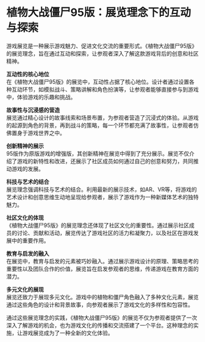 # 植物大战僵尸95版：展览理念下的互动与探索

游戏展览是一种展示游戏魅力、促进文化交流的重要形式。《植物大战僵尸95版》的展览理念，旨在通过互动和探索，让参观者深入了解这款游戏背后的创意和社区精神。

**互动性的核心地位**  
在《植物大战僵尸95版》的展览中，互动性占据了核心地位。设计者通过设置各种互动环节，如模拟战斗、策略讲解和角色扮演等，让参观者能够直接参与到游戏中，体验游戏的乐趣和挑战。

**故事性与沉浸感的营造**  
展览通过精心设计的故事线索和场景布置，为参观者营造了沉浸式的体验。从游戏的起源到角色的背景，再到战斗的策略，每一个环节都充满了故事性，让参观者仿佛置身于游戏世界之中。

**创新精神的展示**  
95版作为原版游戏的增强版，其创新精神在展览中得到了充分展示。展览不仅介绍了游戏的新特性和改进，还展示了社区成员如何通过自己的创意和努力，共同推动游戏的发展。

**科技与艺术的结合**  
展览理念强调科技与艺术的结合。利用最新的展示技术，如AR、VR等，将游戏的艺术设计和创意思维生动地呈现给参观者，展示了游戏作为一种新媒体艺术的独特魅力。

**社区文化的体现**  
《植物大战僵尸95版》的展览理念还体现了社区文化的重要性。通过展示社区成员的讨论、贡献和活动，展览传达了游戏社区的活力和凝聚力，以及社区在游戏发展中的重要作用。

**教育与启发的融入**  
在展览中，教育与启发的元素被巧妙融入。通过展示游戏设计的原理、策略思考的重要性以及团队合作的价值，展览旨在启发参观者的思维，传递游戏在教育方面的潜力。

**多元文化的展现**  
展览还致力于展现多元文化。游戏中的植物和僵尸角色融入了多种文化元素，展览通过这些角色的设计和背景故事，向参观者展示了游戏文化的多样性和包容性。

通过这些展览理念的实践，《植物大战僵尸95版》的展览不仅为参观者提供了一次深入了解游戏的机会，也为游戏文化的传播和交流搭建了一个平台。这种理念的实施，让游戏展览成为了一种全新的文化体验。